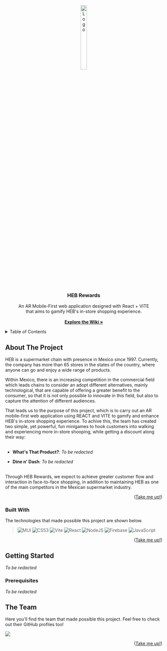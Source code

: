 <a name="readme-top"></a>
<!-- Test -->
<!-- Test hola -->
<!-- PROJECT LOGO -->
<br />
<div align="center">
  <a target="_blank" href="https://github.com/Axel3246/HebRew">
    <img src="https://github.com/Axel3246/HebRew/blob/main/src/assets/img/repo/logokoop2.png?raw=true" alt="Logo" width="20%" height="23%">
  </a>

<h3 align="center">HEB Rewards</h3>

  <p align="center">
    An AR Mobile-First web application designed with React + VITE <br>
    that aims to gamify HEB's in-store shopping experience.
    <br /><br />
    <a target="_blank" href="https://github.com/Axel3246/HebRew/wiki"><strong>Explore the Wiki »</strong></a>
    <!-- DESCOMENTAR DESPUES -->
    <!--<br />-->
    <!--<a target="_blank" href="https://drive.google.com/file/d/1x1VTxBMP88dZhI_Mhj-ZAJsGYBUmotuv/view?usp=share_link">View Live Demo</a>-->
  </p>
</div>


<!-- TABLE OF CONTENTS -->
<details>
  <summary>Table of Contents</summary>
  <ol>
    <li>
      <a href="#about-the-project">About The Project</a>
      <ul>
        <li><a href="#built-with">Built With</a></li>
      </ul>
    </li>
    <li>
      <a href="#getting-started">Getting Started</a>
      <ul>
        <li><a href="#prerequisites">Prerequisites</a></li>
        <li><a href="#installation">Installation</a></li>
      </ul>
    </li>
    <li><a href="#usage">Usage</a></li>
    <li><a href="#contributing">The Team</a></li>
    <li><a href="#license">License</a></li>

  </ol>
</details>


<!-- ABOUT THE PROJECT -->
## About The Project

<!-- DESCOMENTAR DESPUES -->
<!--
<div align="center">
  <img src="./Images/rgs.jpeg" width="40%" height="40%">
  <p align="center">
    <i> Garza Sada and Av. del Estado Roundabout </i>
  </p>
</div> -->

HEB is a supermarket chain with presence in Mexico since 1997. Currently, the company has more than 65 stores in the states of the country, where anyone can go and enjoy a wide range of products.

Within Mexico, there is an increasing competition in the commercial field which leads chains to consider an adopt different alternatives, mainly technological, that are capable of offering a greater benefit to the consumer, so that it is not only possible to innovate in this field, but also to capture the attention of different audiences.

That leads us to the purpose of this project, which is to carry out an AR mobile-first web application using REACT and VITE to gamify and enhance HEB's in-store shopping experience. To achive this, the team has created two simple, yet powerful, fun minigames to hook customers into walking and experiencing more in-store shooping, while getting a discount along their way:
<br></br>

* <strong>What's That Product?</strong>: <i>To be redacted</i>

* <strong>Dine n' Dash</strong>: <i>To be redacted</i>
<br>
Through HEB Rewards, we expect to achieve greater customer flow and interaction in face-to-face shopping, in addition to maintaining HEB as one of the main competitors in the Mexican supermarket industry.

<p align="right">(<a href="#readme-top">Take me up!</a>)</p>
<!-- https://github.com/Ileriayo/markdown-badges -->

### Built With
The technologies that made possible this project are shown below.

> ![MUI](https://img.shields.io/badge/MUI-%230081CB.svg?style=for-the-badge&logo=mui&logoColor=white)
> ![CSS3](https://img.shields.io/badge/css3-%231572B6.svg?style=for-the-badge&logo=css3&logoColor=white)
> ![Vite](https://img.shields.io/badge/vite-%23646CFF.svg?style=for-the-badge&logo=vite&logoColor=white)
> ![React](https://img.shields.io/badge/react-%2320232a.svg?style=for-the-badge&logo=react&logoColor=%2361DAFB)
> ![NodeJS](https://img.shields.io/badge/node.js-6DA55F?style=for-the-badge&logo=node.js&logoColor=white)
> ![Firebase](https://img.shields.io/badge/firebase-%23039BE5.svg?style=for-the-badge&logo=firebase)
> ![JavaScript](https://img.shields.io/badge/javascript-%23323330.svg?style=for-the-badge&logo=javascript&logoColor=%23F7DF1E)

<p align="right">(<a href="#readme-top">Take me up!</a>)</p>

<!-- GETTING STARTED -->
## Getting Started
<i>To be redacted</i>

### Prerequisites
<i>To be redacted</i>

<!-- CONTRIBUTING -->
## The Team

Here you'll find the team that made possible this project. Feel free to check out their GitHub profiles too!

<a href="https://github.com/axel3246/WiKoopa/graphs/contributors">
  <img src="https://contrib.rocks/image?repo=axel3246/WiKoopa" />
</a>

<p align="right">(<a href="#readme-top">Take me up!</a>)</p>
